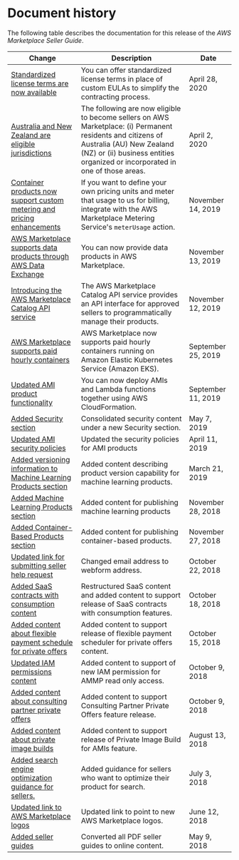 # Document history<a name="document-history"></a>

The following table describes the documentation for this release of the *AWS Marketplace Seller Guide*\.

| Change | Description | Date | 
| --- |--- |--- |
| [Standardized license terms are now available](https://docs.aws.amazon.com/marketplace/latest/userguide/standardized-license-terms.html) | You can offer standardized license terms in place of custom EULAs to simplify the contracting process\. | April 28, 2020 | 
| [Australia and New Zealand are eligible jurisdictions](https://docs.aws.amazon.com/marketplace/latest/userguide/user-guide-for-sellers.html#additional-seller-requirements-for-paid-products) | The following are now eligible to become sellers on AWS Marketplace: \(i\) Permanent residents and citizens of Australia \(AU\) New Zealand \(NZ\) or \(ii\) business entities organized or incorporated in one of those areas\. | April 2, 2020 | 
| [Container products now support custom metering and pricing enhancements](/marketplace/latest/userguide/entitlement-and-metering-for-paid-products.html) | If you want to define your own pricing units and meter that usage to us for billing, integrate with the AWS Marketplace Metering Service's `meterUsage` action\. | November 14, 2019 | 
| [AWS Marketplace supports data products through AWS Data Exchange](/marketplace/latest/userguide/data-products.html) | You can now provide data products in AWS Marketplace\. | November 13, 2019 | 
| [Introducing the AWS Marketplace Catalog API service](#document-history) | The AWS Marketplace Catalog API service provides an API interface for approved sellers to programmatically manage their products\. | November 12, 2019 | 
| [AWS Marketplace supports paid hourly containers](https://docs.aws.amazon.com/marketplace/latest/userguide/container-based-products.html) | AWS Marketplace now supports paid hourly containers running on Amazon Elastic Kubernetes Service \(Amazon EKS\)\. | September 25, 2019 | 
| [Updated AMI product functionality](https://docs.aws.amazon.com/marketplace/latest/userguide/cloudformation-serverless-application.html) | You can now deploy AMIs and Lambda functions together using AWS CloudFormation\. | September 11, 2019 | 
| [Added Security section](https://docs.aws.amazon.com/marketplace/latest/userguide/seller-security.html) | Consolidated security content under a new Security section\. | May 7, 2019 | 
| [Updated AMI security policies](https://docs.aws.amazon.com/marketplace/latest/userguide/product-and-ami-policies.html) | Updated the security policies for AMI products | April 11, 2019 | 
| [Added versioning information to Machine Learning Products section](#document-history) | Added content describing product version capability for machine learning products\. | March 21, 2019 | 
| [Added Machine Learning Products section](https://docs.aws.amazon.com/marketplace/latest/userguide/machine-learning-products.html) | Added content for publishing machine learning products | November 28, 2018 | 
| [Added Container\-Based Products section](https://docs.aws.amazon.com/marketplace/latest/userguide/container-based-products.html) | Added content for publishing container\-based products\. | November 27, 2018 | 
| [Updated link for submitting seller help request](https://docs.aws.amazon.com/marketplace/latest/userguide/user-guide-for-sellers.html#additional-seller-requirements-for-paid-products) | Changed email address to webform address\. | October 22, 2018 | 
| [Added SaaS contracts with consumption content](https://docs.aws.amazon.com/marketplace/latest/userguide/saas-contracts.html) | Restructured SaaS content and added content to support release of SaaS contracts with consumption features\. | October 18, 2018 | 
| [Added content about flexible payment schedule for private offers](https://docs.aws.amazon.com/marketplace/latest/userguide/flexible-payment-scheduler.html) | Added content to support release of flexible payment scheduler for private offers content\. | October 15, 2018 | 
| [Updated IAM permissions content](https://docs.aws.amazon.com/marketplace/latest/userguide/marketplace-management-portal-user-access.html#detailed-management-portal-permissions) | Added content to support of new IAM permission for AMMP read only access\. | October 9, 2018 | 
| [Added content about consulting partner private offers](https://docs.aws.amazon.com/marketplace/latest/userguide/consulting-partner-offers.html) | Added content to support Consulting Partner Private Offers feature release\. | October 9, 2018 | 
| [Added content about private image builds](https://docs.aws.amazon.com/marketplace/latest/userguide/private-images.html) | Added content to support release of Private Image Build for AMIs feature\. | August 13, 2018 | 
| [Added search engine optimization guidance for sellers\.](https://docs.aws.amazon.com/marketplace/latest/userguide/search-engine-optimization.html) | Added guidance for sellers who want to optimize their product for search\. | July 3, 2018 | 
| [Updated link to AWS Marketplace logos](https://docs.aws.amazon.com/marketplace/latest/userguide/product-marketing.html#using-the-aws-marketplace-logo) | Updated link to point to new AWS Marketplace logos\. | June 12, 2018 | 
| [Added seller guides](https://docs.aws.amazon.com/marketplace/latest/userguide/what-is-marketplace.html) | Converted all PDF seller guides to online content\. | May 9, 2018 | 